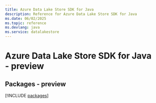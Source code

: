 ```yaml
---
title: Azure Data Lake Store SDK for Java
description: Reference for Azure Data Lake Store SDK for Java
ms.date: 06/02/2025
ms.topic: reference
ms.devlang: java
ms.service: datalakestore
---
```

# Azure Data Lake Store SDK for Java - preview
## Packages - preview
[!INCLUDE [packages](data-lake-store-index.md)]